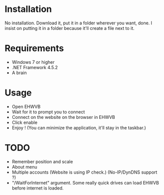 # Installation

No installation. Download it, put it in a folder wherever you want, done. I insist on putting it in a folder because it'll create a file next to it.

# Requirements

- Windows 7 or higher
- .NET Framework 4.5.2
- A brain

# Usage

- Open EHWVB
- Wait for it to prompt you to connect
- Connect on the website on the browser in EHWVB
- Click enable
- Enjoy ! (You can minimize the application, it'll stay in the taskbar.)

# TODO

- Remember position and scale
- About menu
- Multiple accounts (Website is using IP check.) (No-IP/DynDNS support ?)
- "/WaitForInternet" argument. Some really quick drives can load EHWVB before internet is loaded.
